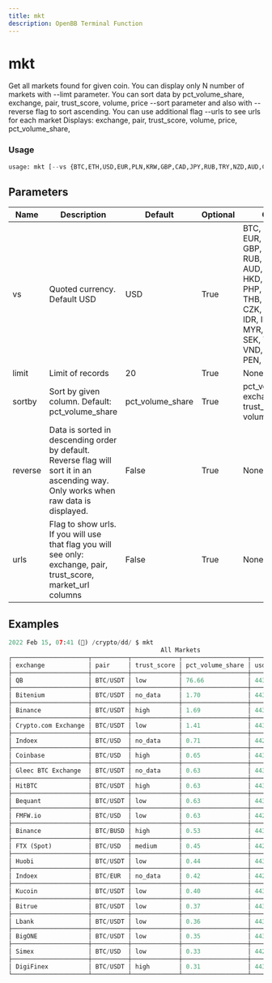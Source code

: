 ```yaml
---
title: mkt
description: OpenBB Terminal Function
---
```


# mkt

Get all markets found for given coin. You can display only N number of markets with --limt parameter. You can sort data by pct_volume_share, exchange, pair, trust_score, volume, price --sort parameter and also with --reverse flag to sort ascending. You can use additional flag --urls to see urls for each market Displays: exchange, pair, trust_score, volume, price, pct_volume_share,

### Usage 
```python
usage: mkt [--vs {BTC,ETH,USD,EUR,PLN,KRW,GBP,CAD,JPY,RUB,TRY,NZD,AUD,CHF,UAH,HKD,SGD,NGN,PHP,MXN,BRL,THB,CLP,CNY,CZK,DKK,HUF,IDR,ILS,INR,MYR,NOK,PKR,SEK,TWD,ZAR,VND,BOB,COP,PEN,ARS,ISK}] [-l LIMIT] [-s {pct_volume_share,exchange,pair,trust_score,volume,price}] [-r] [-u]
```

## Parameters

| Name | Description | Default | Optional | Choices |
| ---- | ----------- | ------- | -------- | ------- |
| vs | Quoted currency. Default USD | USD | True | BTC, ETH, USD, EUR, PLN, KRW, GBP, CAD, JPY, RUB, TRY, NZD, AUD, CHF, UAH, HKD, SGD, NGN, PHP, MXN, BRL, THB, CLP, CNY, CZK, DKK, HUF, IDR, ILS, INR, MYR, NOK, PKR, SEK, TWD, ZAR, VND, BOB, COP, PEN, ARS, ISK |
| limit | Limit of records | 20 | True | None |
| sortby | Sort by given column. Default: pct_volume_share | pct_volume_share | True | pct_volume_share, exchange, pair, trust_score, volume, price |
| reverse | Data is sorted in descending order by default. Reverse flag will sort it in an ascending way. Only works when raw data is displayed. | False | True | None |
| urls | Flag to show urls. If you will use that flag you will see only: exchange, pair, trust_score, market_url columns | False | True | None |


## Examples

```python
2022 Feb 15, 07:41 (🦋) /crypto/dd/ $ mkt
                                          All Markets
┌─────────────────────┬──────────┬─────────────┬──────────────────┬───────────┬────────────────┐
│ exchange            │ pair     │ trust_score │ pct_volume_share │ usd_price │ usd_volume     │
├─────────────────────┼──────────┼─────────────┼──────────────────┼───────────┼────────────────┤
│ QB                  │ BTC/USDT │ low         │ 76.66            │ 44335.56  │ 83125013156.79 │
├─────────────────────┼──────────┼─────────────┼──────────────────┼───────────┼────────────────┤
│ Bitenium            │ BTC/USDT │ no_data     │ 1.70             │ 44337.16  │ 1840286891.89  │
├─────────────────────┼──────────┼─────────────┼──────────────────┼───────────┼────────────────┤
│ Binance             │ BTC/USDT │ high        │ 1.69             │ 44340.62  │ 1829582324.62  │
├─────────────────────┼──────────┼─────────────┼──────────────────┼───────────┼────────────────┤
│ Crypto.com Exchange │ BTC/USDT │ low         │ 1.41             │ 44329.00  │ 1524907447.06  │
├─────────────────────┼──────────┼─────────────┼──────────────────┼───────────┼────────────────┤
│ Indoex              │ BTC/USD  │ no_data     │ 0.71             │ 44257.37  │ 767372786.82   │
├─────────────────────┼──────────┼─────────────┼──────────────────┼───────────┼────────────────┤
│ Coinbase            │ BTC/USD  │ high        │ 0.65             │ 44305.95  │ 700692544.59   │
├─────────────────────┼──────────┼─────────────┼──────────────────┼───────────┼────────────────┤
│ Gleec BTC Exchange  │ BTC/USDT │ no_data     │ 0.63             │ 44353.43  │ 681039760.57   │
├─────────────────────┼──────────┼─────────────┼──────────────────┼───────────┼────────────────┤
│ HitBTC              │ BTC/USDT │ high        │ 0.63             │ 44351.01  │ 681002641.50   │
├─────────────────────┼──────────┼─────────────┼──────────────────┼───────────┼────────────────┤
│ Bequant             │ BTC/USDT │ low         │ 0.63             │ 44331.91  │ 679750799.42   │
├─────────────────────┼──────────┼─────────────┼──────────────────┼───────────┼────────────────┤
│ FMFW.io             │ BTC/USD  │ low         │ 0.63             │ 44205.77  │ 678518719.32   │
├─────────────────────┼──────────┼─────────────┼──────────────────┼───────────┼────────────────┤
│ Binance             │ BTC/BUSD │ high        │ 0.53             │ 44309.66  │ 572365752.88   │
├─────────────────────┼──────────┼─────────────┼──────────────────┼───────────┼────────────────┤
│ FTX (Spot)          │ BTC/USD  │ medium      │ 0.45             │ 44209.00  │ 492815904.21   │
├─────────────────────┼──────────┼─────────────┼──────────────────┼───────────┼────────────────┤
│ Huobi               │ BTC/USDT │ low         │ 0.44             │ 44340.66  │ 479152896.05   │
├─────────────────────┼──────────┼─────────────┼──────────────────┼───────────┼────────────────┤
│ Indoex              │ BTC/EUR  │ no_data     │ 0.42             │ 44250.15  │ 453236652.77   │
├─────────────────────┼──────────┼─────────────┼──────────────────┼───────────┼────────────────┤
│ Kucoin              │ BTC/USDT │ low         │ 0.40             │ 44341.16  │ 436318305.41   │
├─────────────────────┼──────────┼─────────────┼──────────────────┼───────────┼────────────────┤
│ Bitrue              │ BTC/USDT │ low         │ 0.37             │ 44337.33  │ 403067095.03   │
├─────────────────────┼──────────┼─────────────┼──────────────────┼───────────┼────────────────┤
│ Lbank               │ BTC/USDT │ low         │ 0.36             │ 44343.55  │ 385493474.14   │
├─────────────────────┼──────────┼─────────────┼──────────────────┼───────────┼────────────────┤
│ BigONE              │ BTC/USDT │ low         │ 0.35             │ 44334.78  │ 377459785.89   │
├─────────────────────┼──────────┼─────────────┼──────────────────┼───────────┼────────────────┤
│ Simex               │ BTC/USD  │ low         │ 0.33             │ 44237.02  │ 355967120.52   │
├─────────────────────┼──────────┼─────────────┼──────────────────┼───────────┼────────────────┤
│ DigiFinex           │ BTC/USDT │ high        │ 0.31             │ 44394.03  │ 339944185.15   │
└─────────────────────┴──────────┴─────────────┴──────────────────┴───────────┴────────────────┘
```

